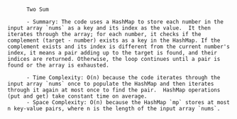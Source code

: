 
          Two Sum

          - Summary: The code uses a HashMap to store each number in the input array `nums` as a key and its index as the value.  It then iterates through the array; for each number, it checks if the complement (target - number) exists as a key in the HashMap. If the complement exists and its index is different from the current number's index, it means a pair adding up to the target is found, and their indices are returned. Otherwise, the loop continues until a pair is found or the array is exhausted.

          - Time Complexity: O(n) because the code iterates through the input array `nums` once to populate the HashMap and then iterates through it again at most once to find the pair.  HashMap operations (put and get) take constant time on average.
          - Space Complexity: O(n) because the HashMap `mp` stores at most n key-value pairs, where n is the length of the input array `nums`.
          